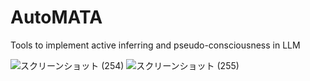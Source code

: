 # AutoMATA
Tools to implement active inferring and pseudo-consciousness in LLM

![スクリーンショット (254)](https://github.com/sudy-super/AutoMATA/assets/128252727/3fe8a618-a719-46d0-b059-769e1917ac59)
![スクリーンショット (255)](https://github.com/sudy-super/AutoMATA/assets/128252727/2a05bb62-bccc-4181-8d93-0d79dade2744)
